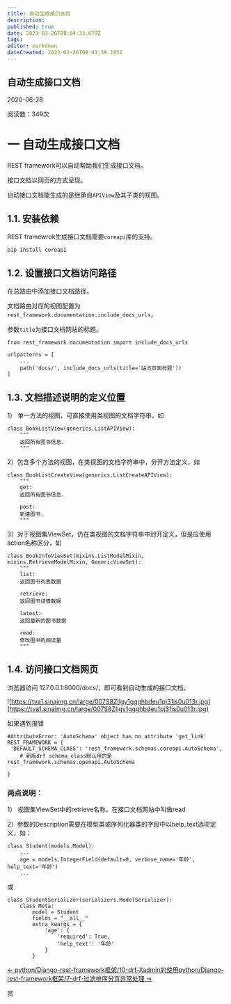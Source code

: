 ```yaml
---
title: 自动生成接口文档
description: 
published: true
date: 2023-03-26T08:04:33.678Z
tags: 
editor: markdown
dateCreated: 2023-02-26T08:41:39.193Z
---
```


## **自动生成接口文档**

2020-06-28

阅读数：349次

# **一 自动生成接口文档**

REST framework可以自动帮助我们生成接口文档。

接口文档以网页的方式呈现。

自动接口文档能生成的是继承自`APIView`及其子类的视图。

## **1.1. 安装依赖**

REST framewrok生成接口文档需要`coreapi`库的支持。

```
pip install coreapi
```

## **1.2. 设置接口文档访问路径**

在总路由中添加接口文档路径。

文档路由对应的视图配置为`rest_framework.documentation.include_docs_urls`，

参数`title`为接口文档网站的标题。

```
from rest_framework.documentation import include_docs_urls

urlpatterns = [
    ...
    path('docs/', include_docs_urls(title='站点页面标题'))
]
```

## **1.3. 文档描述说明的定义位置**

1） 单一方法的视图，可直接使用类视图的文档字符串，如

```
class BookListView(generics.ListAPIView):
    """
    返回所有图书信息.
    """
```

2）包含多个方法的视图，在类视图的文档字符串中，分开方法定义，如

```
class BookListCreateView(generics.ListCreateAPIView):
    """
    get:
    返回所有图书信息.

    post:
    新建图书.
    """
```

3）对于视图集ViewSet，仍在类视图的文档字符串中封开定义，但是应使用action名称区分，如

```
class BookInfoViewSet(mixins.ListModelMixin, mixins.RetrieveModelMixin, GenericViewSet):
    """
    list:
    返回图书列表数据

    retrieve:
    返回图书详情数据

    latest:
    返回最新的图书数据

    read:
    修改图书的阅读量
    """
```

## **1.4. 访问接口文档网页**

浏览器访问 127.0.0.1:8000/docs/，即可看到自动生成的接口文档。

![https://tva1.sinaimg.cn/large/007S8ZIlgy1ggghbdeu1pj31is0u013r.jpg](https://tva1.sinaimg.cn/large/007S8ZIlgy1ggghbdeu1pj31is0u013r.jpg)

如果遇到报错

```
#AttributeError: 'AutoSchema' object has no attribute 'get_link'
REST_FRAMEWORK = {
 'DEFAULT_SCHEMA_CLASS': 'rest_framework.schemas.coreapi.AutoSchema',
    # 新版drf schema_class默认用的是rest_framework.schemas.openapi.AutoSchema

}
```

### **两点说明：**

1） 视图集ViewSet中的retrieve名称，在接口文档网站中叫做read

2）参数的Description需要在模型类或序列化器类的字段中以help_text选项定义，如：

```
class Student(models.Model):
    ...
    age = models.IntegerField(default=0, verbose_name='年龄', help_text='年龄')
    ...
```

或

```
class StudentSerializer(serializers.ModelSerializer):
    class Meta:
        model = Student
        fields = "__all__"
        extra_kwargs = {
            'age': {
                'required': True,
                'help_text': '年龄'
            }
        }
```

[← python/Django-rest-framework框架/10-drf-Xadmin的使用](http://www.liuqingzheng.top/python/Django-rest-framework%E6%A1%86%E6%9E%B6/10-drf-Xadmin%E7%9A%84%E4%BD%BF%E7%94%A8/)​[python/Django-rest-framework框架/7-drf-过滤排序分页异常处理 →](http://www.liuqingzheng.top/python/Django-rest-framework%E6%A1%86%E6%9E%B6/7-drf-%E8%BF%87%E6%BB%A4%E6%8E%92%E5%BA%8F%E5%88%86%E9%A1%B5%E5%BC%82%E5%B8%B8%E5%A4%84%E7%90%86/)

赏